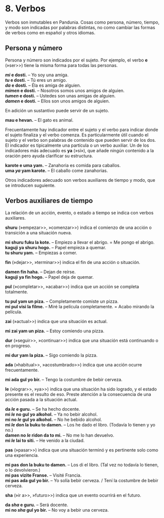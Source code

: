 
# 8. Verbos

Verbos son inmutables en Pandunia.
Cosas como persona, número, tiempo, y modo son indicadas por palabras distintas,
no como cambiar las formas de verbos como en español y otros idiomas.

## Persona y número

Persona y número son indicados por el sujeto.
Por ejemplo, el verbo
**e**
(»ser>>) tiene la misma forma para todas las personas.

**_mi_ e dosti.**
– Yo soy una amiga.  
**_tu_ e dosti.**
– Tú eres un amigo.  
**_da_ e dosti.**
– Éla es amiga de alguien.  
**_mimen_ e dosti.**
– Nosotros somos unos amigos de alguien.  
**_tumen_ e dosti.**
– Ustedes son unas amigas de alguien.  
**_damen_ e dosti.**
– Ellos son unos amigos de alguien.

En adición un sustantivo puede servir de un sujeto.

**mau e hevan.**
– El gato es animal.

Frecuentamente hay indicador entre el sujeto y el verbo
para indicar donde el sujeto finaliza y el verbo comenza.
Es particularmente útil cuando el sujeto y el verbo son palabras de contenido
que pueden servir de los dos.
El indicador es tipicalmente una partícula o un verbo auxiliar.
Un de los indicadores más adecuado es
**ya**
(»sí»),
que añade ningún contenido a la oración
pero ayuda clarificar su estructura.

**karote e uma yam.**
– Zanahoria es comida para caballos.  
**uma _ya_ yam karote.**
– El caballo come zanahorias.

Otros indicadores adecuado son verbos auxiliares de tiempo y modo,
que se introducen suguiente.


## Verbos auxiliares de tiempo

La relación de un acción, evento, o estado a tiempo se indica con verbos auxiliares.

**shuru**
(»empezar>>, »comenzar>>)
indica el comienzo de una acción o transición a una situación nueva.

**mi shuru fuku la kote.**
– Empiezo a llevar el abrigo. = Me pongo el abrigo.  
**kaguji ya shuru hogo.**
– Papel empieza a quemar.  
**tu shuru yam.**
– Empiezas a comer.

**fin**
(»dejar>>, »terminar>>)
indica el fin de una acción o situación.

**damen fin haha.**
– Dejan de reírse.  
**kaguji ya fin hogo.**
– Papel deja de quemar.

**pul**
(»completar>>, »acabar>>)
indica que un acción se completa totalmente.

**tu pul yam un piza.**
– Completamente comiste un pizza.  
**mi pul visi la filme.**
– Miré la película completamente. = Acabo mirando la película.

**zai**
(»actual>>)
indica que una situación es actual.

**mi zai yam un piza.**
– Estoy comiendo una pizza.

**dur**
(»seguir>>, »continuar>>)
indica que una situación está continuando o en progreso.

**mi dur yam la piza.**
– Sigo comiendo la pizza.

**ada**
(»habitual>>, »acostumbrado>>)
indica que una acción ocurre frecuentamente.

**mi ada gul yo bir.**
– Tengo la costumbre de bebir cerveza.

**le**
(»lograr>>, »ya>>)
indica que una situación ha sido logrado, y el estado presente es el resulto de eso.
Preste atención a la consecuencia de una acción pasada a la situación actual.

**da _le_ e guru.**
– Se ha hecho docente.  
**mi _le_ no gul yo alkohol.**
– Ya no bebir alcohol.  
**mi no _le_ gul yo alkohol.**
– No he bebido alcohol.  
**mi _le_ don la buku to damen.**
– Los he dado el libro. (Todavía lo tienen y yo no.)  
**damen no _le_ ridon da to mi.**
– No me lo han devuelvo.  
**mi _le_ lai to siti.**
– He venido a la ciudad.

**pas**
(»pasar>>)
indica que una situación terminó
y es pertinente solo como una experiencia.

**mi pas don la buku to damen.**
– Los di el libro. (Tal vez no todavía lo tienen, o lo devolvieron.)  
**mi pas vizite Franse.**
– Visité Francia.  
**mi pas ada gul yo bir.**
– Yo solía bebir cerveza. / Tení la costumbre de bebir cerveza.

**sha**
(»ir a>>, »futuro>>)
indica que un evento ocurrirá en el futuro.

**da _sha_ e guru.**
– Será docente.  
**mi no _sha_ gul yo bir.**
– No voy a bebir una cerveza.

